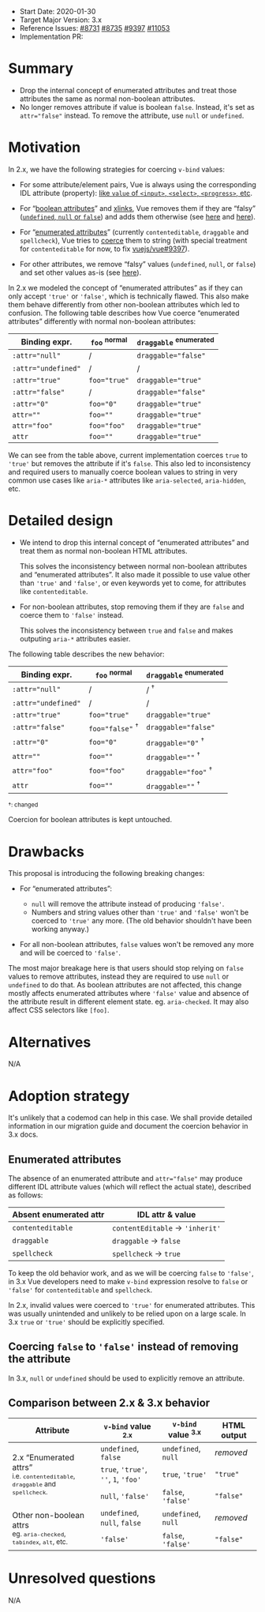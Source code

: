 - Start Date: 2020-01-30
- Target Major Version: 3.x
- Reference Issues: [#8731](https://github.com/vuejs/vue/issues/8731) [#8735](https://github.com/vuejs/vue/pull/8735) [#9397](https://github.com/vuejs/vue/issues/9397) [#11053](https://github.com/vuejs/vue/issues/11053)
- Implementation PR:

# Summary

- Drop the internal concept of enumerated attributes and treat those attributes the same as normal non-boolean attributes.
- No longer removes attribute if value is boolean `false`. Instead, it's set as `attr="false"` instead. To remove the attribute, use `null` or `undefined`.

# Motivation

In 2.x, we have the following strategies for coercing `v-bind` values:

- For some attribute/element pairs, Vue is always using the corresponding IDL attribute (property): [like `value` of `<input>`, `<select>`, `<progress>`, etc](https://github.com/vuejs/vue/blob/bad3c326a3f8b8e0d3bcf07917dc0adf97c32351/src/platforms/web/util/attrs.js#L11-L18).

- For “[boolean attributes](https://github.com/vuejs/vue/blob/bad3c326a3f8b8e0d3bcf07917dc0adf97c32351/src/platforms/web/util/attrs.js#L33-L40)” and [xlinks](https://github.com/vuejs/vue/blob/bad3c326a3f8b8e0d3bcf07917dc0adf97c32351/src/platforms/web/util/attrs.js#L44-L46), Vue removes them if they are “falsy” ([`undefined`, `null` or `false`](https://github.com/vuejs/vue/blob/bad3c326a3f8b8e0d3bcf07917dc0adf97c32351/src/platforms/web/util/attrs.js#L52-L54)) and adds them otherwise (see [here](https://github.com/vuejs/vue/blob/bad3c326a3f8b8e0d3bcf07917dc0adf97c32351/src/platforms/web/runtime/modules/attrs.js#L66-L77) and [here](https://github.com/vuejs/vue/blob/bad3c326a3f8b8e0d3bcf07917dc0adf97c32351/src/platforms/web/runtime/modules/attrs.js#L81-L85)).

- For “[enumerated attributes](https://github.com/vuejs/vue/blob/bad3c326a3f8b8e0d3bcf07917dc0adf97c32351/src/platforms/web/util/attrs.js#L20)” (currently `contenteditable`, `draggable` and `spellcheck`), Vue tries to [coerce](https://github.com/vuejs/vue/blob/bad3c326a3f8b8e0d3bcf07917dc0adf97c32351/src/platforms/web/util/attrs.js#L24-L31) them to string (with special treatment for `contenteditable` for now, to fix [vuejs/vue#9397](https://github.com/vuejs/vue/issues/9397)).

- For other attributes, we remove “falsy” values (`undefined`, `null`, or `false`) and set other values as-is (see [here](https://github.com/vuejs/vue/blob/bad3c326a3f8b8e0d3bcf07917dc0adf97c32351/src/platforms/web/runtime/modules/attrs.js#L92-L113)).

In 2.x we modeled the concept of “enumerated attributes” as if they can only accept `'true'` or `'false'`, which is technically flawed. This also make them behave differently from other non-boolean attributes which led to confusion. The following table describes how Vue coerce “enumerated attributes” differently with normal non-boolean attributes:

| Binding expr. | `foo` <sup>normal</sup> | `draggable` <sup>enumerated</sup> |
| - | - | - |
| `:attr="null"` | / | `draggable="false"` |
| `:attr="undefined"` | / | / |
| `:attr="true"` | `foo="true"` | `draggable="true"` |
| `:attr="false"` | / | `draggable="false"` |
| `:attr="0"` | `foo="0"` | `draggable="true"` |
| `attr=""` | `foo=""` | `draggable="true"` |
| `attr="foo"` | `foo="foo"` | `draggable="true"` |
| `attr` | `foo=""` | `draggable="true"` |

We can see from the table above, current implementation coerces `true` to `'true'` but removes the attribute if it's `false`. This also led to inconsistency and required users to manually coerce boolean values to string in very common use cases like `aria-*` attributes like `aria-selected`, `aria-hidden`, etc.

# Detailed design

- We intend to drop this internal concept of “enumerated attributes” and treat them as normal non-boolean HTML attributes.

  This solves the inconsistency between normal non-boolean attributes and “enumerated attributes”. It also made it possible to use value other than `'true'` and `'false'`, or even keywords yet to come, for attributes like `contenteditable`.

- For non-boolean attributes, stop removing them if they are `false` and coerce them to `'false'` instead.

  This solves the inconsistency between `true` and `false` and makes outputing `aria-*` attributes easier.

The following table describes the new behavior:

| Binding expr. | `foo` <sup>normal</sup> | `draggable` <sup>enumerated</sup> |
| - | - | - |
| `:attr="null"` | / | / <sup>†</sup> |
| `:attr="undefined"` | / | / |
| `:attr="true"` | `foo="true"` | `draggable="true"` |
| `:attr="false"` | `foo="false"` <sup>†</sup> | `draggable="false"` |
| `:attr="0"` | `foo="0"` | `draggable="0"` <sup>†</sup> |
| `attr=""` | `foo=""` | `draggable=""` <sup>†</sup> |
| `attr="foo"` | `foo="foo"` | `draggable="foo"` <sup>†</sup> |
| `attr` | `foo=""` | `draggable=""` <sup>†</sup> |

<small>†: changed</small>

Coercion for boolean attributes is kept untouched.

# Drawbacks

This proposal is introducing the following breaking changes:

- For “enumerated attributes”:

  - `null` will remove the attribute instead of producing `'false'`.
  - Numbers and string values other than `'true'` and `'false'` won't be coerced to `'true'` any more. (The old behavior shouldn't have been working anyway.)

- For all non-boolean attributes, `false` values won't be removed any more and will be coerced to `'false'`.

The most major breakage here is that users should stop relying on `false` values to remove attributes, instead they are required to use `null` or `undefined` to do that. As boolean attributes are not affected, this change mostly affects enumerated attributes where `'false'` value and absence of the attribute result in different element state. eg. `aria-checked`. It may also affect CSS selectors like `[foo]`.

# Alternatives

N/A

# Adoption strategy

It's unlikely that a codemod can help in this case. We shall provide detailed information in our migration guide and document the coercion behavior in 3.x docs.

## Enumerated attributes

The absence of an enumerated attribute and `attr="false"` may produce different IDL attribute values (which will reflect the actual state), described as follows:

| Absent enumerated attr | IDL attr & value |
| - | - |
| `contenteditable` | `contentEditable` &rarr; `'inherit'` |
| `draggable` | `draggable` &rarr; `false` |
| `spellcheck` | `spellcheck` &rarr; `true` |

To keep the old behavior work, and as we will be coercing `false` to `'false'`, in 3.x Vue developers need to make `v-bind` expression resolve to `false` or `'false'` for `contenteditable` and `spellcheck`.

In 2.x, invalid values were coerced to `'true'` for enumerated attributes. This was usually unintended and unlikely to be relied upon on a large scale. In 3.x `true` or `'true'` should be explicitly specified.

## Coercing `false` to `'false'` instead of removing the attribute

In 3.x, `null` or `undefined` should be used to explicitly remove an attribute.

## Comparison between 2.x & 3.x behavior

<table>
  <thead>
    <tr>
      <th>Attribute</th>
      <th><code>v-bind</code> value <sup>2.x</sup></th>
      <th><code>v-bind</code> value <sup>3.x</sup></th>
      <th>HTML output</th>
    </tr>
  </thead>
  <tbody>
    <tr>
      <td rowspan="3">2.x “Enumerated attrs”<br><small>i.e. <code>contenteditable</code>, <code>draggable</code> and <code>spellcheck</code>.</small></td>
      <td><code>undefined</code>, <code>false</code></td>
      <td><code>undefined</code>, <code>null</code></td>
      <td><i>removed</i></td>
    </tr>
    <tr>
      <td>
        <code>true</code>, <code>'true'</code>, <code>''</code>, <code>1</code>,
        <code>'foo'</code>
      </td>
      <td><code>true</code>, <code>'true'</code></td>
      <td><code>"true"</code></td>
    </tr>
    <tr>
      <td><code>null</code>, <code>'false'</code></td>
      <td><code>false</code>, <code>'false'</code></td>
      <td><code>"false"</code></td>
    </tr>
    <tr>
      <td rowspan="2">Other non-boolean attrs<br><small>eg. <code>aria-checked</code>, <code>tabindex</code>, <code>alt</code>, etc.</small></td>
      <td><code>undefined</code>, <code>null</code>, <code>false</code></td>
      <td><code>undefined</code>, <code>null</code></td>
      <td><i>removed</i></td>
    </tr>
    <tr>
      <td><code>'false'</code></td>
      <td><code>false</code>, <code>'false'</code></td>
      <td><code>"false"</code></td>
    </tr>
  </tbody>
</table>

# Unresolved questions

N/A
